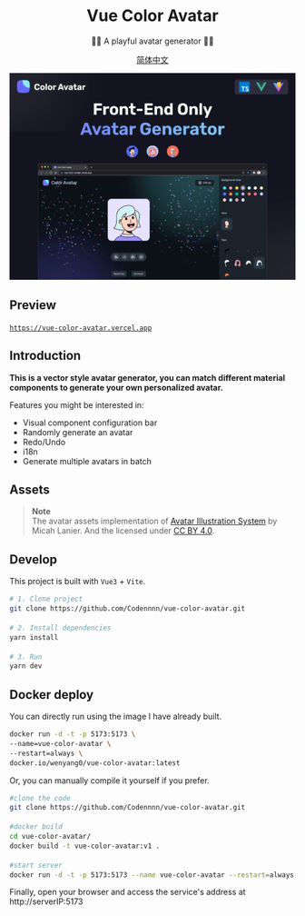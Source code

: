 <div align="center">
  <h1>Vue Color Avatar</h1>

  <p>🧑‍🦱 A playful avatar generator 🧑‍🦳</p>

[简体中文](./README-CN.md)

</div>

<a href="https://vue-color-avatar.vercel.app">
  <img src="./images/social-preview-1.png" alt="website-cover" />
</a>

## Preview

[`https://vue-color-avatar.vercel.app`](https://vue-color-avatar.vercel.app)

## Introduction

**This is a vector style avatar generator, you can match different material components to generate your own personalized avatar.**

Features you might be interested in:

- Visual component configuration bar
- Randomly generate an avatar
- Redo/Undo
- i18n
- Generate multiple avatars in batch

## Assets

> **Note**  
> The avatar assets implementation of [Avatar Illustration System](https://www.figma.com/community/file/829741575478342595) by Micah Lanier. And the licensed under [CC BY 4.0](https://creativecommons.org/licenses/by/4.0/).

## Develop

This project is built with `Vue3` + `Vite`.

```sh
# 1. Clone project
git clone https://github.com/Codennnn/vue-color-avatar.git

# 2. Install dependencies
yarn install

# 3. Run
yarn dev
```

## Docker deploy

You can directly run using the image I have already built.
```sh
docker run -d -t -p 5173:5173 \
--name=vue-color-avatar \
--restart=always \
docker.io/wenyang0/vue-color-avatar:latest

```

Or, you can manually compile it yourself if you prefer.

```sh
#clone the code 
git clone https://github.com/Codennnn/vue-color-avatar.git

#docker build 
cd vue-color-avatar/
docker build -t vue-color-avatar:v1 .

#start server 
docker run -d -t -p 5173:5173 --name vue-color-avatar --restart=always vue-color-avatar:v1
```
Finally, open your browser and access the service's address at http://serverIP:5173
